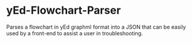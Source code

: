# yEd-Flowchart-Parser
Parses a flowchart in yEd graphml format into a JSON that can be easily used by a front-end to assist a user in troubleshooting.
